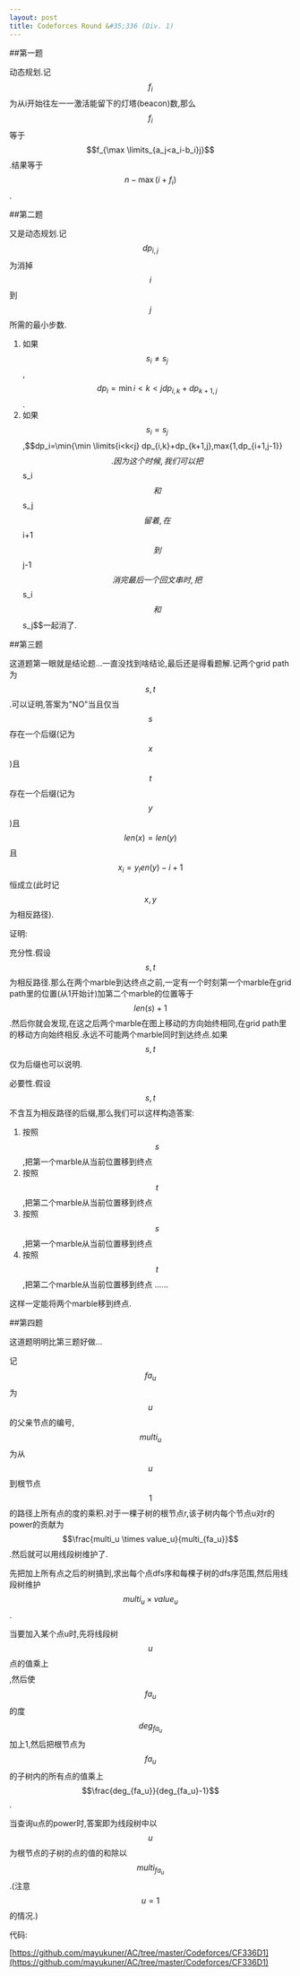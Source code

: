 ```yaml
---
layout: post
title: Codeforces Round &#35;336 (Div. 1)
---
```


##第一题

动态规划.记$$f_i$$为从i开始往左一一激活能留下的灯塔(beacon)数,那么$$f_i$$等于$$f_{\max \limits_{a_j<a_i-b_i}j}$$.结果等于$$n-\max (i+f_i)$$.

##第二题

又是动态规划.记$$dp_{i,j}$$为消掉$$i$$到$$j$$所需的最小步数.
1. 如果$$s_i \neq s_j$$,$$dp_i=\min \limits{i<k<j} dp_{i,k}+dp_{k+1,j}$$.
2. 如果$$s_i = s_j$$,$$dp_i=\min{\min \limits{i<k<j} dp_{i,k}+dp_{k+1,j},max{1,dp_{i+1,j-1}}$$.因为这个时候,我们可以把$$s_i$$和$$s_j$$留着,在$$i+1$$到$$j-1$$消完最后一个回文串时,把$$s_i$$和$$s_j$$一起消了.

##第三题

这道题第一眼就是结论题...一直没找到啥结论,最后还是得看题解.记两个grid path为$$s,t$$.可以证明,答案为"NO"当且仅当$$s$$存在一个后缀(记为$$x$$)且$$t$$存在一个后缀(记为$$y$$)且$$len(x)=len(y)$$且$$x_i=y_len(y)-i+1$$恒成立(此时记$$x,y$$为相反路径).

证明:

充分性.假设$$s,t$$为相反路径.那么在两个marble到达终点之前,一定有一个时刻第一个marble在grid path里的位置(从1开始计)加第二个marble的位置等于$$len(s)+1$$.然后你就会发现,在这之后两个marble在图上移动的方向始终相同,在grid path里的移动方向始终相反.永远不可能两个marble同时到达终点.如果$$s,t$$仅为后缀也可以说明.

必要性.假设$$s,t$$不含互为相反路径的后缀,那么我们可以这样构造答案:

1. 按照$$s$$,把第一个marble从当前位置移到终点
2. 按照$$t$$,把第二个marble从当前位置移到终点
3. 按照$$s$$,把第一个marble从当前位置移到终点
4. 按照$$t$$,把第二个marble从当前位置移到终点
......

这样一定能将两个marble移到终点.

##第四题

这道题明明比第三题好做...

记$$fa_u$$为$$u$$的父亲节点的编号,$$multi_u$$为从$$u$$到根节点$$1$$的路径上所有点的度的乘积.对于一棵子树的根节点r,该子树内每个节点u对r的power的贡献为$$\frac{multi_u \times value_u}{multi_{fa_u}}$$.然后就可以用线段树维护了.

先把加上所有点之后的树搞到,求出每个点dfs序和每棵子树的dfs序范围,然后用线段树维护$$multi_u \times value_u$$.

当要加入某个点u时,先将线段树$$u$$点的值乘上$$$$,然后使$$fa_u$$的度$$deg_{fa_u}$$加上1,然后把根节点为$$fa_u$$的子树内的所有点的值乘上$$\frac{deg_{fa_u}}{deg_{fa_u}-1}$$.

当查询u点的power时,答案即为线段树中以$$u$$为根节点的子树的点的值的和除以$$multi_{fa_u}$$.(注意$$u=1$$的情况.)

代码:

[https://github.com/mayukuner/AC/tree/master/Codeforces/CF336D1](https://github.com/mayukuner/AC/tree/master/Codeforces/CF336D1)

